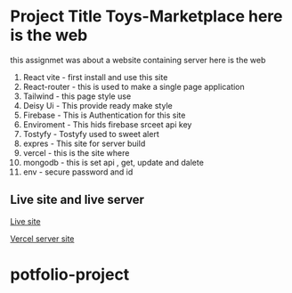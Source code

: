 
# Project Title Toys-Marketplace here is the web

this assignmet was about  a website containing server here is the web
1. React vite - first install and use this site
2. React-router - this is used to make a single page application
3. Tailwind -  this page style use
4. Deisy Ui - This provide ready make style
5. Firebase - This is Authentication for this site
6. Enviroment - This hids firebase srceet api key
7. Tostyfy - Tostyfy used to sweet alert
8. expres - This site for server build 
9. vercel - this is the site where
10. mongodb - this is set api , get, update and dalete
11. env - secure password and id



## Live site and live server

[Live site ](https://toy-marketplace-28dcc.web.app)

[Vercel server site ](https://toy-marketplace-server-beta-one.vercel.app//)


# potfolio-project
